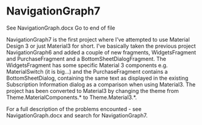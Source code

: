 # NavigationGraph7
See NavigationGraph.docx
Go to end of file

NavigationGraph7 is the first project where I’ve attempted to use Material Design 3 or just Material3 for short. I’ve basically taken the previous project NavigationGraph6 and added a couple of new fragments, WidgetsFragment and PurchaseFragment and a BottomSheetDialogFragment. The WidgetsFragment has some specific Material 3 components e.g. MaterialSwitch (it is big…) and the PurchaseFragment contains a BottomSheetDialog, containing the same text as displayed in the existing Subscription Information dialog as a comparison when using Material3. The project has been converted to Material3 by changing the theme from  Theme.MaterialComponents.* to Theme.Material3.*.

For a full description of the problems encounted - see NavigationGraph.docx and search for NavigationGraph7.
